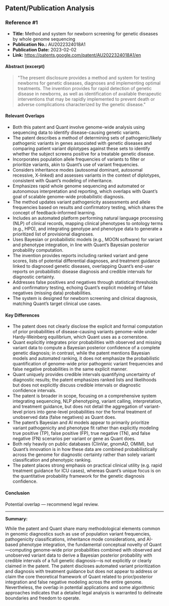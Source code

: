 ## Patent/Publication Analysis

### Reference #1

- **Title:** Method and system for newborn screening for genetic diseases by whole genome sequencing
- **Publication No.:** AU2022324018A1
- **Publication Date:** 2023-02-02
- **Link:** https://patents.google.com/patent/AU2022324018A1/en

#### Abstract (excerpt)

> "The present disclosure provides a method and system for testing newborns for genetic diseases, diagnoses and implementing optimal treatments. The invention provides for rapid detection of genetic disease in newborns, as well as identification of available therapeutic interventions that may be rapidly implemented to prevent death or adverse complications characterized by the genetic disease."

#### Relevant Overlaps

- Both this patent and Quant involve genome-wide analysis using sequencing data to identify disease-causing genetic variants.
- The patent describes a method of determining sets of pathogenic/likely pathogenic variants in genes associated with genetic diseases and comparing patient variant diplotypes against these sets to identify whether the subject screens positive for a treatable genetic disease.
- Incorporates population allele frequencies of variants to filter or prioritize variants, akin to Quant’s use of variant frequencies.
- Considers inheritance modes (autosomal dominant, autosomal recessive, X-linked) and assesses variants in the context of diplotypes, consistent with Quant’s modeling of inheritance.
- Emphasizes rapid whole genome sequencing and automated or autonomous interpretation and reporting, which overlaps with Quant’s goal of scalable genome-wide probabilistic diagnosis.
- The method updates variant pathogenicity assessments and allele frequencies based on results and confirmatory testing, which shares the concept of feedback-informed learning.
- Includes an automated platform performing natural language processing (NLP) of clinical records, mapping clinical phenotypes to ontology terms (e.g., HPO), and integrating genotype and phenotype data to generate a prioritized list of provisional diagnoses.
- Uses Bayesian or probabilistic models (e.g., MOON software) for variant and phenotype integration, in line with Quant’s Bayesian posterior probability computation.
- The invention provides reports including ranked variant and gene scores, lists of potential differential diagnoses, and treatment guidance linked to diagnosed genetic diseases, overlapping Quant’s end-user reports on probabilistic disease diagnosis and credible intervals for diagnostic certainty.
- Addresses false positives and negatives through statistical thresholds and confirmatory testing, echoing Quant’s explicit modeling of false negatives (missing data) probabilities.
- The system is designed for newborn screening and clinical diagnosis, matching Quant’s target clinical use cases.

#### Key Differences

- The patent does not clearly disclose the explicit and formal computation of prior probabilities of disease-causing variants genome-wide under Hardy-Weinberg equilibrium, which Quant uses as a cornerstone.
- Quant explicitly integrates prior probabilities with observed and missing variant data to compute a Bayesian posterior confidence of a complete genetic diagnosis; in contrast, while the patent mentions Bayesian models and automated ranking, it does not emphasize the probabilistic quantification of genome-wide prior pathogenic variant frequencies and false negative probabilities in the same explicit manner.
- Quant uniquely provides credible intervals quantifying uncertainty of diagnostic results; the patent emphasizes ranked lists and likelihoods but does not explicitly discuss credible intervals or diagnostic confidence intervals.
- The patent is broader in scope, focusing on a comprehensive system integrating sequencing, NLP phenotyping, variant calling, interpretation, and treatment guidance, but does not detail the aggregation of variant-level priors into gene-level probabilities nor the formal treatment of unobserved data (false negatives) as Quant does.
- The patent’s Bayesian and AI models appear to primarily prioritize variant pathogenicity and phenotype fit rather than explicitly modeling true positive (TP), false positive (FP), true negative (TN), and false negative (FN) scenarios per variant or gene as Quant does.
- Both rely heavily on public databases (ClinVar, gnomAD, OMIM), but Quant’s innovation is in how these data are combined probabilistically across the genome for diagnostic certainty rather than solely variant classification and phenotypic ranking.
- The patent places strong emphasis on practical clinical utility (e.g. rapid treatment guidance for ICU cases), whereas Quant’s unique focus is on the quantitative probability framework for the genetic diagnosis confidence.

#### Conclusion

Potential overlap — recommend legal review.

---

**Summary:**

While the patent and Quant share many methodological elements common in genomic diagnostics such as use of population variant frequencies, pathogenicity classifications, inheritance mode considerations, and AI-based phenotype integration, the fundamental conceptual novelty of Quant—computing genome-wide prior probabilities combined with observed and unobserved variant data to derive a Bayesian posterior probability with credible intervals of a full genetic diagnosis—is not explicitly or clearly claimed in the patent. The patent discloses automated variant prioritization and diagnosis with treatment guidance but does not appear to address or claim the core theoretical framework of Quant related to prior/posterior integration and false negative modeling across the entire genome. Nevertheless, the overlap in potential applications and some algorithmic approaches indicates that a detailed legal analysis is warranted to delineate boundaries and freedom to operate.